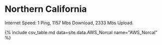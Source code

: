 # Northern California

Internet Speed: 
1 Ping, 1157 Mbs Download, 2333 Mbs Upload. 

{% include csv_table.md data=site.data.AWS_Norcal name="AWS_Norcal" %}
